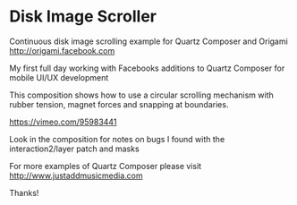 Disk Image Scroller
=======================

Continuous disk image scrolling example for Quartz Composer and Origami http://origami.facebook.com

My first full day working with Facebooks additions to Quartz Composer for mobile UI/UX development

This composition shows how to use a circular scrolling mechanism with rubber tension, magnet forces and snapping at boundaries.  

https://vimeo.com/95983441

Look in the composition for notes on bugs I found with the interaction2/layer patch and masks

For more examples of Quartz Composer please visit http://www.justaddmusicmedia.com

Thanks!
